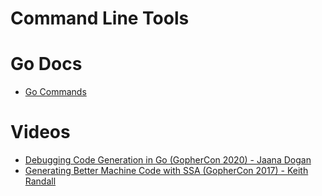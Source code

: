 # Command Line Tools

# Go Docs

- [Go Commands](https://golang.org/cmd/go/)

# Videos

- [Debugging Code Generation in Go (GopherCon 2020) - Jaana Dogan](https://youtu.be/qPIB3STWXVk)
- [Generating Better Machine Code with SSA (GopherCon 2017) - Keith Randall](https://youtu.be/uTMvKVma5ms)






